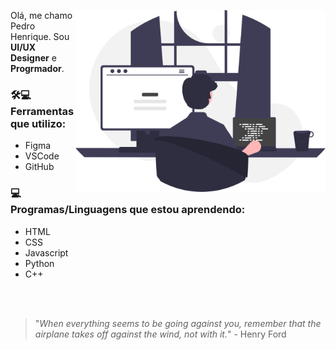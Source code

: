 <p align="center">
    <img src="home.svg" min-width="400px" max-width="400px" width="400px" align="right" src="https://github.com/Pedro-Henrique05/Pedro-Henrique05/blob/main/home.svg">

Olá, me chamo Pedro Henrique. Sou <b>UI/UX Designer</b> e <b>Progrmador</b>.
<br>

### 🛠💻 Ferramentas que utilizo:
- Figma
- VSCode
- GitHub

### 💻 Programas/Linguagens que estou aprendendo:
- HTML
- CSS
- Javascript
- Python
- C++

<br>
<br>

> "*When everything seems to be going against you, remember that the airplane takes off against the wind, not with it.*" - Henry Ford
